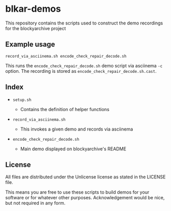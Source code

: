 # blkar-demos

This repository contains the scripts used to construct the demo recordings for the blockyarchive project

## Example usage

`record_via_asciinema.sh encode_check_repair_decode.sh`

This runs the `encode_check_repair_decode.sh` demo script via asciinema `-c` option. The recording is stored as `encode_check_repair_decode.sh.cast`.

## Index

- `setup.sh`
  
  - Contains the definition of helper functions

- `record_via_asciinema.sh`
  
  - This invokes a given demo and records via asciinema

- `encode_check_repair_decode.sh`
  
  - Main demo displayed on blockyarchive's README

## License

All files are distributed under the Unlicense license as stated in the LICENSE file.

This means you are free to use these scripts to build demos for your software or for whatever other purposes. Acknowledgement would be nice, but not required in any form.
